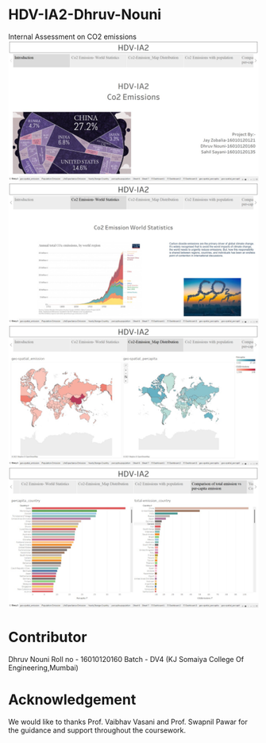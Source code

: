 # HDV-IA2-Dhruv-Nouni
Internal Assessment on CO2 emissions 
![alt text](https://github.com/dhruvn9/HDV-IA2-Dhruv-Nouni/blob/main/Images/WhatsApp%20Image%202021-12-03%20at%206.32.45%20PM.jpeg)
![alt text](https://github.com/dhruvn9/HDV-IA2-Dhruv-Nouni/blob/main/Images/WhatsApp%20Image%202021-12-03%20at%206.32.46%20PM.jpeg)
![alt text](https://github.com/dhruvn9/HDV-IA2-Dhruv-Nouni/blob/main/Images/WhatsApp%20Image%202021-12-03%20at%206.32.47%20PM.jpeg)
![alt text](https://github.com/dhruvn9/HDV-IA2-Dhruv-Nouni/blob/main/Images/WhatsApp%20Image%202021-12-03%20at%206.32.48%20PM.jpeg)
# Contributor
Dhruv Nouni
Roll no - 16010120160
Batch - DV4
(KJ Somaiya College Of Engineering,Mumbai)

# Acknowledgement
We would like to thanks Prof. Vaibhav Vasani and Prof. Swapnil Pawar for the guidance and support throughout the coursework.
